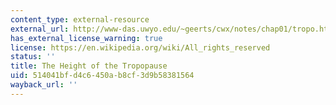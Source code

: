 ```yaml
---
content_type: external-resource
external_url: http://www-das.uwyo.edu/~geerts/cwx/notes/chap01/tropo.html
has_external_license_warning: true
license: https://en.wikipedia.org/wiki/All_rights_reserved
status: ''
title: The Height of the Tropopause
uid: 514041bf-d4c6-450a-b8cf-3d9b58381564
wayback_url: ''
---
```

